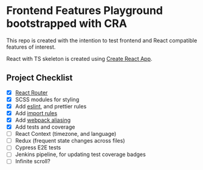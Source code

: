 # Frontend Features Playground bootstrapped with CRA

This repo is created with the intention to test frontend and React compatible features of interest.

React with TS skeleton is created using [Create React App](https://github.com/facebook/create-react-app).

## Project Checklist

- [x] [React Router](https://reactrouter.com/docs/en/v6/getting-started/overview)
- [x] SCSS modules for styling
- [x] Add [eslint](https://andrebnassis.medium.com/setting-eslint-on-a-react-typescript-project-2021-1190a43ffba), and prettier rules
- [x] Add [import rules](https://github.com/trivago/prettier-plugin-sort-imports)
- [x] Add [webpack aliasing](https://adrianmanduc.medium.com/path-aliases-in-create-react-app-v4-without-ejecting-3d7ac5f2c86a)
- [x] Add tests and coverage
- [ ] React Context (timezone, and language)
- [ ] Redux (frequent state changes across files)
- [ ] Cypress E2E tests
- [ ] Jenkins pipeline, for updating test coverage badges
- [ ] Infinite scroll?
